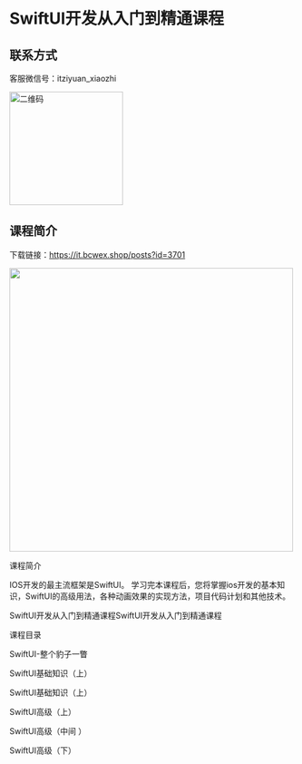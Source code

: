 # SwiftUI开发从入门到精通课程

## 联系方式

客服微信号：itziyuan_xiaozhi

<img src="https://ziyuanyun.oss-cn-guangzhou.aliyuncs.com/common/20240614073449/666b82192834a.jpg" width="200" height="200" alt="二维码">

## 课程简介

下载链接：https://it.bcwex.shop/posts?id=3701

<img src="https://ziyuanyun.oss-cn-guangzhou.aliyuncs.com/yun/20240515185304/66449410e02fe.jpg" width="500" alt="">

  课程简介

 IOS开发的最主流框架是SwiftUI。 学习完本课程后，您将掌握ios开发的基本知识，SwiftUI的高级用法，各种动画效果的实现方法，项目代码计划和其他技术。

 SwiftUI开发从入门到精通课程SwiftUI开发从入门到精通课程



 课程目录

 SwiftUI-整个豹子一瞥

 SwiftUI基础知识（上）

 SwiftUI基础知识（上）

 SwiftUI高级（上）

 SwiftUI高级（中间 ）

 SwiftUI高级（下）

  
